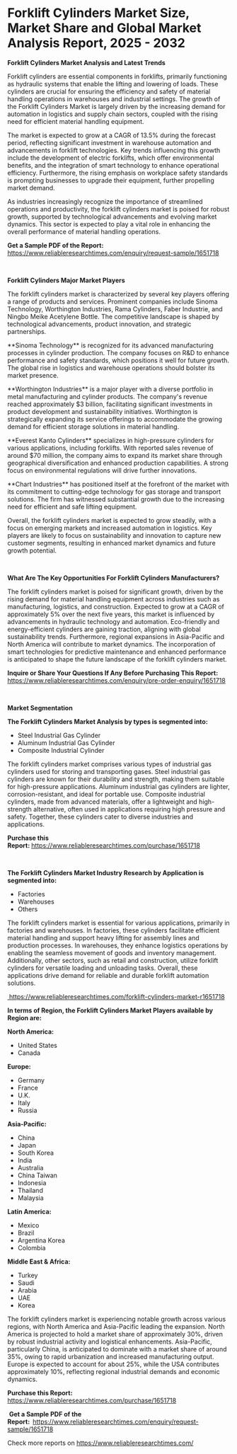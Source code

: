 <p><h1>Forklift Cylinders Market Size, Market Share and Global Market Analysis Report, 2025 - 2032</h1></p><p><strong>Forklift Cylinders Market Analysis and Latest Trends</strong></p>
<p><p>Forklift cylinders are essential components in forklifts, primarily functioning as hydraulic systems that enable the lifting and lowering of loads. These cylinders are crucial for ensuring the efficiency and safety of material handling operations in warehouses and industrial settings. The growth of the Forklift Cylinders Market is largely driven by the increasing demand for automation in logistics and supply chain sectors, coupled with the rising need for efficient material handling equipment.</p><p>The market is expected to grow at a CAGR of 13.5% during the forecast period, reflecting significant investment in warehouse automation and advancements in forklift technologies. Key trends influencing this growth include the development of electric forklifts, which offer environmental benefits, and the integration of smart technology to enhance operational efficiency. Furthermore, the rising emphasis on workplace safety standards is prompting businesses to upgrade their equipment, further propelling market demand.</p><p>As industries increasingly recognize the importance of streamlined operations and productivity, the forklift cylinders market is poised for robust growth, supported by technological advancements and evolving market dynamics. This sector is expected to play a vital role in enhancing the overall performance of material handling operations.</p></p>
<p><strong>Get a Sample PDF of the Report:&nbsp;</strong> <a href="https://www.reliableresearchtimes.com/enquiry/request-sample/1651718?utm_campaign=3283&utm_medium=2&utm_source=Github&utm_content=ia&utm_term=08042025&utm_id=forklift-cylinders">https://www.reliableresearchtimes.com/enquiry/request-sample/1651718</a></p>
<p>&nbsp;</p>
<p><strong>Forklift Cylinders Major Market Players</strong></p>
<p><p>The forklift cylinders market is characterized by several key players offering a range of products and services. Prominent companies include Sinoma Technology, Worthington Industries, Rama Cylinders, Faber Industrie, and Ningbo Meike Acetylene Bottle. The competitive landscape is shaped by technological advancements, product innovation, and strategic partnerships.</p><p>**Sinoma Technology** is recognized for its advanced manufacturing processes in cylinder production. The company focuses on R&D to enhance performance and safety standards, which positions it well for future growth. The global rise in logistics and warehouse operations should bolster its market presence.</p><p>**Worthington Industries** is a major player with a diverse portfolio in metal manufacturing and cylinder products. The company's revenue reached approximately $3 billion, facilitating significant investments in product development and sustainability initiatives. Worthington is strategically expanding its service offerings to accommodate the growing demand for efficient storage solutions in material handling.</p><p>**Everest Kanto Cylinders** specializes in high-pressure cylinders for various applications, including forklifts. With reported sales revenue of around $70 million, the company aims to expand its market share through geographical diversification and enhanced production capabilities. A strong focus on environmental regulations will drive further innovations.</p><p>**Chart Industries** has positioned itself at the forefront of the market with its commitment to cutting-edge technology for gas storage and transport solutions. The firm has witnessed substantial growth due to the increasing need for efficient and safe lifting equipment.</p><p>Overall, the forklift cylinders market is expected to grow steadily, with a focus on emerging markets and increased automation in logistics. Key players are likely to focus on sustainability and innovation to capture new customer segments, resulting in enhanced market dynamics and future growth potential.</p></p>
<p>&nbsp;</p>
<p><strong>What Are The Key Opportunities For Forklift Cylinders Manufacturers?</strong></p>
<p><p>The forklift cylinders market is poised for significant growth, driven by the rising demand for material handling equipment across industries such as manufacturing, logistics, and construction. Expected to grow at a CAGR of approximately 5% over the next five years, this market is influenced by advancements in hydraulic technology and automation. Eco-friendly and energy-efficient cylinders are gaining traction, aligning with global sustainability trends. Furthermore, regional expansions in Asia-Pacific and North America will contribute to market dynamics. The incorporation of smart technologies for predictive maintenance and enhanced performance is anticipated to shape the future landscape of the forklift cylinders market.</p></p>
<p><strong>Inquire or Share Your Questions If Any Before Purchasing This Report:</strong> <a href="https://www.reliableresearchtimes.com/enquiry/pre-order-enquiry/1651718?utm_campaign=3283&utm_medium=2&utm_source=Github&utm_content=ia&utm_term=08042025&utm_id=forklift-cylinders">https://www.reliableresearchtimes.com/enquiry/pre-order-enquiry/1651718</a></p>
<p>&nbsp;</p>
<p><strong>Market Segmentation</strong></p>
<p><strong>The Forklift Cylinders Market Analysis by types is segmented into:</strong></p>
<p><ul><li>Steel Industrial Gas Cylinder</li><li>Aluminum Industrial Gas Cylinder</li><li>Composite Industrial Cylinder</li></ul></p>
<p><p>The forklift cylinders market comprises various types of industrial gas cylinders used for storing and transporting gases. Steel industrial gas cylinders are known for their durability and strength, making them suitable for high-pressure applications. Aluminum industrial gas cylinders are lighter, corrosion-resistant, and ideal for portable use. Composite industrial cylinders, made from advanced materials, offer a lightweight and high-strength alternative, often used in applications requiring high pressure and safety. Together, these cylinders cater to diverse industries and applications.</p></p>
<p><strong>Purchase this Report:&nbsp;</strong><a href="https://www.reliableresearchtimes.com/purchase/1651718?utm_campaign=3283&utm_medium=2&utm_source=Github&utm_content=ia&utm_term=08042025&utm_id=forklift-cylinders">https://www.reliableresearchtimes.com/purchase/1651718</a></p>
<p>&nbsp;</p>
<p><strong>The Forklift Cylinders Market Industry Research by Application is segmented into:</strong></p>
<p><ul><li>Factories</li><li>Warehouses</li><li>Others</li></ul></p>
<p><p>The forklift cylinders market is essential for various applications, primarily in factories and warehouses. In factories, these cylinders facilitate efficient material handling and support heavy lifting for assembly lines and production processes. In warehouses, they enhance logistics operations by enabling the seamless movement of goods and inventory management. Additionally, other sectors, such as retail and construction, utilize forklift cylinders for versatile loading and unloading tasks. Overall, these applications drive demand for reliable and durable forklift automation solutions.</p></p>
<p><a href="https://www.reliableresearchtimes.com/forklift-cylinders-market-r1651718?utm_campaign=3283&utm_medium=2&utm_source=Github&utm_content=ia&utm_term=08042025&utm_id=forklift-cylinders">&nbsp;https://www.reliableresearchtimes.com/forklift-cylinders-market-r1651718</a></p>
<p><strong>In terms of Region, the Forklift Cylinders Market Players available by Region are:</strong></p>
<p>
    <p> <strong> North America: </strong>
        <ul>
            <li>United States</li>
            <li>Canada</li>
        </ul>
        </p> 
    <p> <strong> Europe: </strong>
        <ul>
            <li>Germany</li>
            <li>France</li>
            <li>U.K.</li>
            <li>Italy</li>
            <li>Russia</li>
        </ul>
        </p> 
    <p> <strong> Asia-Pacific: </strong>
        <ul>
            <li>China</li>
            <li>Japan</li>
            <li>South Korea</li>
            <li>India</li>
            <li>Australia</li>
            <li>China Taiwan</li>
            <li>Indonesia</li>
            <li>Thailand</li>
            <li>Malaysia</li>
        </ul>
        </p> 
    <p> <strong> Latin America: </strong>
        <ul>
            <li>Mexico</li>
            <li>Brazil</li>
            <li>Argentina Korea</li>
            <li>Colombia</li>
        </ul>
        </p> 
    <p> <strong> Middle East & Africa: </strong>
        <ul>
            <li>Turkey</li>
            <li>Saudi</li>
            <li>Arabia</li>
            <li>UAE</li>
            <li>Korea</li>
        </ul>
    </p>
    </p>
<p><p>The forklift cylinders market is experiencing notable growth across various regions, with North America and Asia-Pacific leading the expansion. North America is projected to hold a market share of approximately 30%, driven by robust industrial activity and logistical enhancements. Asia-Pacific, particularly China, is anticipated to dominate with a market share of around 35%, owing to rapid urbanization and increased manufacturing output. Europe is expected to account for about 25%, while the USA contributes approximately 10%, reflecting regional industrial demands and economic dynamics.</p></p>
<p><strong>Purchase this Report: </strong><a href="https://www.reliableresearchtimes.com/purchase/1651718?utm_campaign=3283&utm_medium=2&utm_source=Github&utm_content=ia&utm_term=08042025&utm_id=forklift-cylinders">https://www.reliableresearchtimes.com/purchase/1651718</a></p>
<p>&nbsp;<strong>Get a Sample PDF of the Report:&nbsp;&nbsp;</strong><a href="https://www.reliableresearchtimes.com/enquiry/request-sample/1651718?utm_campaign=3283&utm_medium=2&utm_source=Github&utm_content=ia&utm_term=08042025&utm_id=forklift-cylinders">https://www.reliableresearchtimes.com/enquiry/request-sample/1651718</a></p>
<p><strong></strong></p>
<p>Check more reports on <a href="https://www.reliableresearchtimes.com/?utm_campaign=3283&utm_medium=2&utm_source=Github&utm_content=ia&utm_term=08042025&utm_id=forklift-cylinders">https://www.reliableresearchtimes.com/</a></p>